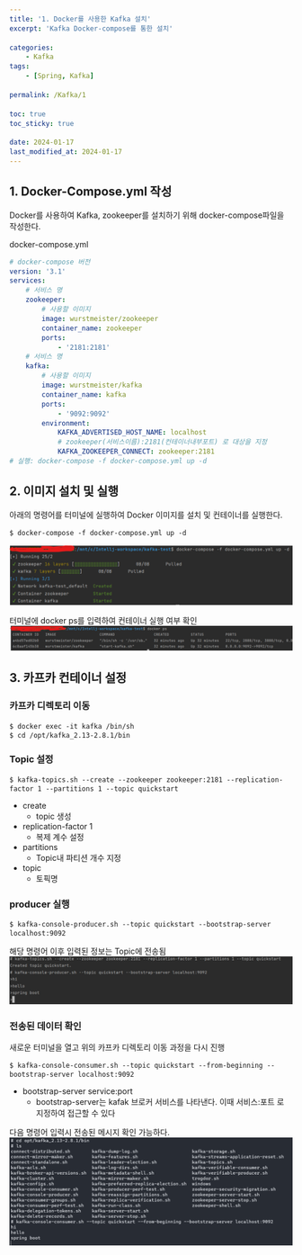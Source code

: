 ```yaml
---
title: '1. Docker를 사용한 Kafka 설치'
excerpt: 'Kafka Docker-compose를 통한 설치'

categories:
    - Kafka
tags:
    - [Spring, Kafka]

permalink: /Kafka/1

toc: true
toc_sticky: true

date: 2024-01-17
last_modified_at: 2024-01-17
---
```


## 1. Docker-Compose.yml 작성

Docker를 사용하여 Kafka, zookeeper를 설치하기 위해
docker-compose파일을 작성한다.

docker-compose.yml

```yml
# docker-compose 버전
version: '3.1'
services:
    # 서비스 명
    zookeeper:
        # 사용할 이미지
        image: wurstmeister/zookeeper
        container_name: zookeeper
        ports:
            - '2181:2181'
    # 서비스 명
    kafka:
        # 사용할 이미지
        image: wurstmeister/kafka
        container_name: kafka
        ports:
            - '9092:9092'
        environment:
            KAFKA_ADVERTISED_HOST_NAME: localhost
            # zookeeper(서비스이름):2181(컨테이너내부포트) 로 대상을 지정
            KAFKA_ZOOKEEPER_CONNECT: zookeeper:2181
# 실행: docker-compose -f docker-compose.yml up -d
```

## 2. 이미지 설치 및 실행

아래의 명령어를 터미널에 실행하여 Docker 이미지를 설치 및 컨테이너를 실행한다.

```
$ docker-compose -f docker-compose.yml up -d
```

<img src="/assets/images/Kafka/1-1.png">

터미널에 docker ps를 입력하여 컨테이너 실행 여부 확인  
<img src="/assets/images/Kafka/1-2.png">

## 3. 카프카 컨테이너 설정

### 카프카 디렉토리 이동

```
$ docker exec -it kafka /bin/sh
$ cd /opt/kafka_2.13-2.8.1/bin
```

### Topic 설정

```
$ kafka-topics.sh --create --zookeeper zookeeper:2181 --replication-factor 1 --partitions 1 --topic quickstart
```

-   create
    -   topic 생성
-   replication-factor 1
    -   복제 계수 설정
-   partitions
    -   Topic내 파티션 개수 지정
-   topic
    -   토픽명

### producer 실행

```
$ kafka-console-producer.sh --topic quickstart --bootstrap-server localhost:9092

```

해당 명령어 이후 입력된 정보는 Topic에 전송됨  
<img src="/assets/images/Kafka/1-3.png">

### 전송된 데이터 확인

새로운 터미널을 열고 위의 카프카 디렉토리 이동 과정을 다시 진행

```
$ kafka-console-consumer.sh --topic quickstart --from-beginning --bootstrap-server localhost:9092
```

-   bootstrap-server service:port
    -   bootstrap-server는 kafak 브로커 서비스를 나타낸다. 이때 서비스:포트 로 지정하여 접근할 수 있다

다음 명령어 입력시 전송된 메시지 확인 가능하다.  
<img src="/assets/images/Kafka/1-4.png">
